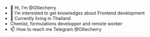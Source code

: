 - 👋 Hi, I’m @Olliecherry
- 👀 I’m interested to get knowledges about Frontend development 
- 🌱 Currently living in Thailand
- Chemist, formulations developper and remote worker
- 📫 How to reach me Telegram @Olliecherry

<!---
Olliecherry/Olliecherry is a ✨ special ✨ repository because its `README.md` (this file) appears on your GitHub profile.
You can click the Preview link to take a look at your changes.
--->
